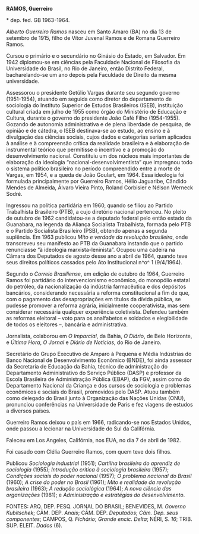 **RAMOS, Guerreiro**

\* dep. fed. GB 1963-1964.

*Alberto Guerreiro Ramos* nasceu em Santo Amaro (BA) no dia 13 de
setembro de 1915, filho de Vítor Juvenal Ramos e de Romana Guerreiro
Ramos.

Cursou o primário e o secundário no Ginásio do Estado, em Salvador. Em
1942 diplomou-se em ciências pela Faculdade Nacional de Filosofia da
Universidade do Brasil, no Rio de Janeiro, então Distrito Federal,
bacharelando-se um ano depois pela Faculdade de Direito da mesma
universidade.

Assessorou o presidente Getúlio Vargas durante seu segundo governo
(1951-1954), atuando em seguida como diretor do departamento de
sociologia do Instituto Superior de Estudos Brasileiros (ISEB),
instituição cultural criada em julho de 1955 como órgão do Ministério de
Educação e Cultura, durante o governo do presidente João Café Filho
(1954-1955). Gozando de autonomia administrativa e de plena liberdade de
pesquisa, de opinião e de cátedra, o ISEB destinava-se ao estudo, ao
ensino e à divulgação das ciências sociais, cujos dados e categorias
seriam aplicados à análise e à compreensão crítica da realidade
brasileira e à elaboração de instrumental teórico que permitisse o
incentivo e a promoção do desenvolvimento nacional. Constituiu um dos
núcleos mais importantes de elaboração da ideologia
“nacional-desenvolvimentista” que impregnou todo o sistema político
brasileiro no período compreendido entre a morte de Vargas, em 1954, e a
queda de João Goulart, em 1964. Essa ideologia foi formulada
principalmente por Guerreiro Ramos, Hélio Jaguaribe, Cândido Mendes de
Almeida, Álvaro Vieira Pinto, Roland Corbisier e Nélson Werneck Sodré.

Ingressou na política partidária em 1960, quando se filiou ao Partido
Trabalhista Brasileiro (PTB), a cujo diretório nacional pertenceu. No
pleito de outubro de 1962 candidatou-se a deputado federal pelo então
estado da Guanabara, na legenda da Aliança Socialista Trabalhista,
formada pelo PTB e o Partido Socialista Brasileiro (PSB), obtendo apenas
a segunda suplência. Em 1963 publicou *Mito e verdade da revolução
brasileira*, onde transcreveu seu manifesto ao PTB da Guanabara instando
que o partido renunciasse “à ideologia marxista-leninista”. Ocupou uma
cadeira na Câmara dos Deputados de agosto desse ano a abril de 1964,
quando teve seus direitos políticos cassados pelo Ato Institucional n^o^
1 (9/4/1964).

Segundo o *Correio Brasiliense*, em edição de outubro de 1964, Guerreiro
Ramos foi partidário do intervencionismo econômico, do monopólio estatal
do petróleo, da nacionalização da indústria farmacêutica e dos depósitos
bancários, considerando necessária a reforma constitucional a fim de
que, com o pagamento das desapropriações em títulos da dívida pública,
se pudesse promover a reforma agrária, inicialmente cooperativista, mas
sem considerar necessária qualquer experiência coletivista. Defendeu
também as reformas eleitoral – voto para os analfabetos e soldados e
elegibilidade de todos os eleitores –, bancária e administrativa.

Jornalista, colaborou em *O Imparcial*, da Bahia, *O Diário*, de Belo
Horizonte, e *Última Hora*, *O Jornal* e *Diário de Notícias*, do Rio de
Janeiro.

Secretário do Grupo Executivo de Amparo à Pequena e Média Indústrias do
Banco Nacional de Desenvolvimento Econômico (BNDE), foi ainda assessor
da Secretaria de Educação da Bahia, técnico de administração do
Departamento Administrativo do Serviço Público (DASP) e professor da
Escola Brasileira de Administração Pública (EBAP), da FGV, assim como do
Departamento Nacional da Criança e dos cursos de sociologia e problemas
econômicos e sociais do Brasil, promovidos pelo DASP. Atuou também como
delegado do Brasil junto à Organização das Nações Unidas (ONU),
pronunciou conferências na Universidade de Paris e fez viagens de
estudos a diversos países.

Guerreiro Ramos deixou o país em 1966, radicando-se nos Estados Unidos,
onde passou a lecionar na Universidade do Sul da Califórnia.

Faleceu em Los Angeles, Califórnia, nos EUA, no dia 7 de abril de 1982.

Foi casado com Clélia Guerreiro Ramos, com quem teve dois filhos.

Publicou *Sociologia industrial* (1951); *Cartilha brasileira do
aprendiz de sociologia* (1955); *Introdução crítica à sociologia
brasileira* (1957); *Condições sociais do poder nacional* (1957); *O
problema nacional do Brasil* (1960); *A crise do poder no Brasil*
(1961); *Mito e realidade da revolução brasileira* (1963); *A redução
sociológica* (1964); *A nova ciência das organizações* (1981); e
*Administração e estratégias do desenvolvimento*.

FONTES: ARQ. DEP. PESQ. JORNAL DO BRASIL; BENEVIDES, M. *Governo
Kubitschek*; CÂM. DEP. *Anais*; CÂM. DEP. *Deputados*; *Câm. Dep. seus
componentes*; CAMPOS, Q. *Fichário*; *Grande encic. Delta*; NÉRI, S.
*16*; TRIB. SUP. ELEIT. *Dados* (6).
